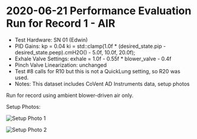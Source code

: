 # 2020-06-21 Performance Evaluation Run for Record 1 - AIR

- Test Hardware: SN 01 (Edwin)
- PID Gains: kp = 0.04 ki = std::clamp(1.0f * (desired_state.pip - desired_state.peep).cmH2O() - 5.0f, 10.0f, 20.0f);
- Exhale Valve Settings: exhale = 1.0f - 0.55f * blower_valve - 0.4f
- Pinch Valve Linearization: unchanged
- Test #8 calls for R10 but this is not a QuickLung setting, so R20 was used.
- Notes: This dataset includes CoVent AD Instruments data, setup photos

Run for record using ambient blower-driven air only.

Setup Photos:

![Setup Photo 1](SetupPhoto1.jpeg)

![Setup Photo 2](SetupPhoto2.jpeg)

